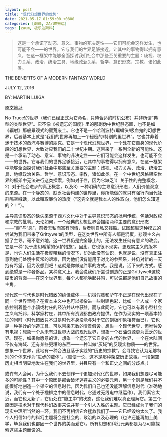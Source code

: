```yaml
---
layout: post
title: "现代幻想世界的优势"
date: 2021-05-17 01:59:00 +0800
categories: [翻译, ZA/UM搬运]
tags: [zaum, 极乐迪斯科]
---
```

>这是一个承诺了动态、意义、事物的非决定性——它们可能会这样发生，也可能不会——的世界。它与我们的世界足够接近，让其中的事物得以拥有意义，在这一框架中能够全面探讨我们社会中那些至关重要的主题：歧视、权力关系、政治、统治工具、地缘政治关系、哲学、意识形态、宗教，诸如此类。

THE BENEFITS OF A MODERN FANTASY WORLD

JULY 12, 2016

BY: MARTIN LUIGA

[原文地址][modern-fantasy-world-devblog]

 

No Truce!的世界（我们已经正式为它命名，只待合适的时机公布）并非所谓“典型的类型世界”。它不像《被遗忘的国度》里的那副伪中世纪静态画，也不是如《辐射》那般景观式的蛮荒废土。它也不是一个哈利波特/蝙蝠侠/吸血鬼的幻想世界，后者基本上就是“我们的世界再加上一个秘密的/特别的里世界”。它也并非着迷于技术的蒸汽与赛博的朋克。它是一个现代幻想世界，一个处在它自身的现代阶段的幻想世界，大致对应我们的二十世纪中期。这带来了一系列全新的可能性。这是一个承诺了动态、意义、事物的非决定性——它们可能会这样发生，也可能不会——的世界。它与我们的世界足够接近，让其中的事物得以拥有意义，在这一框架中能够全面探讨我们社会中那些至关重要的主题：歧视、权力关系、政治、统治工具、地缘政治关系、哲学、意识形态、宗教，诸如此类。在一个中世纪风格架空世界的框架中无法进行这类探索，例如对于性，因为它缺乏1）关于性的完整概念，2）对于社会进步的真正概念，以及3）一种明确的主导意识形态，人们价值观念的来源。在一个静态的、缺乏社会构建的世界里，你所能做的就只有强行向当代社群隔空喊话，以此赚取廉价的热度（“这完全就是我本人的性取向，他们怎么知道的？！”）。

主导意识形态的缺失来源于西方文化中对于主导意识形态的批判传统，包括对政权和宗教的批判。无论如何，一个经典的幻想世界会描绘两种主要的意识形态——“善”与“恶”，前者无私而富有同情，后者则自私又残酷。试图超越这种模式的尝试为我们带来了Grittywelt的类型，在这类世界中所有人都是混蛋，悲观主义占据了主导。毫不意外地，这一世界仍是完全静止的，无法发生任何有意义的改变。它是一种“免于虚幻希望的保护措施”。因此，它也很不现实。更现实主义的版本是，也许人们生活在极度糟糕的情况下，却对此没有认识，也就是说，没有真正注意到他们处境中反常的艰难，因为他们没有能用于对比的参照系，并仍对新的一天抱有希望，因为没想到吧！这就是你做这件事的方式。我是说，活下来的方式。感到绝望是一种奢侈品。某种意义上，我会说我们所尝试创造的正是Grittywelt这枚硬币的背面——在这个世界里，每个人都能唤起共鸣，可以说都是他们自己故事的主角。

现代这一时代也是时代错致的绝佳载体——机械假肢和驴车不正是在现代出现在了同一个世界里吗？在资本主义中也可以掺杂进一些封建色彩，比如一个人或一个家族控制着整个小镇或村庄的经济并从中获益。而与此同时，它也可以有着小型社会主义乌托邦，科学家村庄，其中所有资源都由政府提供。在作为现实的一项基本特征的同时（时代错致只不过是时代本身没能与对于它的刻板印象相符而已），它也是一种美妙的创造工具，可以带来无数的情景假设。想象一个现代世界，但唯独没有电视；想象一个从未有过世界大战的现代世界，想象一个石油资源更为匮乏的世界。现在，如果你愿意的话，想象一个遗忘了它自身的古代的世界，一个在大陆间不仅有海域、还有某些更糟的东西——一种叫做“灰域”的反现实物质——的世界。想象一个世界，此地有一种合法且落于实践的“历史的宗教”，会寻找它认为足够特别的个体来作为“进步的载体”。（顺便一说，这不是那种架空历史故事。一段架空历史相当明显地发生在我们的世界里，并且只有一个和正史之间的分歧点。）

或许有人会问，为什么我们不去创作一个更加现代化的世界，如果我们想要尽可能多的可能性？其中一个原因是那会破坏逃避主义的必要元素，另一个则是我们并不能很好地创造一个架空的信息时代，因为我们自己也还没能理解信息时代（准确地说，我们有一个处于襁褓之中的信息时代，它通过无线电中继运作）。我们离它太近，而它也太新了，它仍处在“施工中”的状态，这让我们难以真正理解它。第三个原因是技术对于现代科幻故事来说并非一个引人入胜的主题。它已经成为了我们的现实中理所当然的一环。我们不再相信它会拯救我们了——它已经毁约太久了。我个人相信如今的科幻主题将会是社会的、政治的以及心理的（也许还能再加上美学，毕竟我们也都因一个世界的美而爱它）。所有幻想和科幻元素都是为尽可能探索这些主题而设的。


[modern-fantasy-world-devblog]: https://discoelysium.com/devblog/2016/07/12/benefits-modern-fantasy-world

